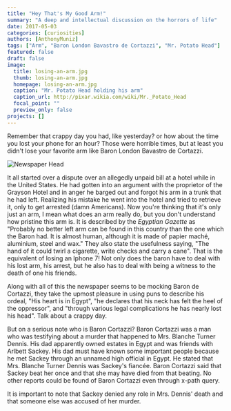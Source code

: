 ```yaml
---
title: "Hey That's My Good Arm!"
summary: "A deep and intellectual discussion on the horrors of life"
date: 2017-05-03
categories: [curiosities]
authors: [AnthonyMuniz]
tags: ["Arm", "Baron London Bavastro de Cortazzi", "Mr. Potato Head"]
featured: false
draft: false
image:
  title: losing-an-arm.jpg
  thumb: losing-an-arm.jpg
  homepage: losing-an-arm.jpg
  caption: "Mr. Potato Head holding his arm"
  caption_url: http://pixar.wikia.com/wiki/Mr._Potato_Head
  focal_point: ""
  preview_only: false
projects: []
---
```

Remember that crappy day you had, like yesterday? or how about the time you lost your phone for an hour? Those were horrible times, but at least you didn't lose your favorite arm like Baron London Bavastro de Cortazzi.

![Newspaper Head](muniz-Barons-Arm.png)

It all started over a dispute over an allegedly unpaid bill at a hotel while in the United States. He had gotten into an argument with the proprietor of the Grayson Hotel and in anger he barged out and forgot his arm in a trunk that he had left. Realizing his mistake he went into the hotel and tried to retrieve it, only to get arrested (damn Americans). Now you're thinking that it's only just an arm, I mean what does an arm really do, but you don't understand how pristine this arm is. It is described by the *Egyptian Gazette* as "Probably no better left arm can be found in this country than the one which the Baron had. It is almost human, although it is made of papier maché, aluminium, steel and wax." They also state the usefulness saying, "The hand of it could twirl a cigarette, write checks and carry a cane". That is the equivalent of losing an Iphone 7! Not only does the baron have to deal with his lost arm, his arrest, but he also has to deal with being a witness to the death of one his friends.

Along with all of this the newspaper seems to be mocking Baron de Cortazzi, they take the upmost pleasure in using puns to describe his ordeal, "His heart is in Egypt", "he declares that his neck has felt the heel of the oppressor", and "through various legal complications he has nearly lost his head". Talk about a crappy day.

But on a serious note who is Baron Cortazzi? Baron Cortazzi was a man who was testifying about a murder that happened to Mrs. Blanche Turner Dennis. His dad apparently owned estates in Egypt and was friends with Arlbett Sackey. His dad must have known some important people because he met Sackey through an unnamed high official in Egypt. He stated that Mrs. Blanche Turner Dennis was Sackey's fiancée. Baron Cortazzi said that Sackey beat her once and that she may have died from that beating. No other reports could be found of Baron Cortazzi even through x-path query.

It is important to note that Sackey denied any role in Mrs. Dennis' death and that someone else was accused of her murder.
